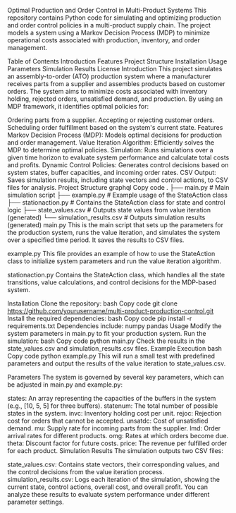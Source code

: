 Optimal Production and Order Control in Multi-Product Systems
This repository contains Python code for simulating and optimizing production and order control policies in a multi-product supply chain. The project models a system using a Markov Decision Process (MDP) to minimize operational costs associated with production, inventory, and order management.

Table of Contents
Introduction
Features
Project Structure
Installation
Usage
Parameters
Simulation Results
License
Introduction
This project simulates an assembly-to-order (ATO) production system where a manufacturer receives parts from a supplier and assembles products based on customer orders. The system aims to minimize costs associated with inventory holding, rejected orders, unsatisfied demand, and production. By using an MDP framework, it identifies optimal policies for:

Ordering parts from a supplier.
Accepting or rejecting customer orders.
Scheduling order fulfillment based on the system's current state.
Features
Markov Decision Process (MDP): Models optimal decisions for production and order management.
Value Iteration Algorithm: Efficiently solves the MDP to determine optimal policies.
Simulation: Runs simulations over a given time horizon to evaluate system performance and calculate total costs and profits.
Dynamic Control Policies: Generates control decisions based on system states, buffer capacities, and incoming order rates.
CSV Output: Saves simulation results, including state vectors and control actions, to CSV files for analysis.
Project Structure
graphql
Copy code
.
├── main.py           # Main simulation script
├── example.py        # Example usage of the StateAction class
├── stationaction.py  # Contains the StateAction class for state and control logic
├── state_values.csv  # Outputs state values from value iteration (generated)
└── simulation_results.csv  # Outputs simulation results (generated)
main.py
This is the main script that sets up the parameters for the production system, runs the value iteration, and simulates the system over a specified time period. It saves the results to CSV files.

example.py
This file provides an example of how to use the StateAction class to initialize system parameters and run the value iteration algorithm.

stationaction.py
Contains the StateAction class, which handles all the state transitions, value calculations, and control decisions for the MDP-based system.

Installation
Clone the repository:
bash
Copy code
git clone https://github.com/yourusername/multi-product-production-control.git
Install the required dependencies:
bash
Copy code
pip install -r requirements.txt
Dependencies include:
numpy
pandas
Usage
Modify the system parameters in main.py to fit your production system.
Run the simulation:
bash
Copy code
python main.py
Check the results in the state_values.csv and simulation_results.csv files.
Example Execution
bash
Copy code
python example.py
This will run a small test with predefined parameters and output the results of the value iteration to state_values.csv.

Parameters
The system is governed by several key parameters, which can be adjusted in main.py and example.py:

states: An array representing the capacities of the buffers in the system (e.g., [10, 5, 5] for three buffers).
statenum: The total number of possible states in the system.
invc: Inventory holding cost per unit.
rejoc: Rejection cost for orders that cannot be accepted.
unsatdc: Cost of unsatisfied demand.
mu: Supply rate for incoming parts from the supplier.
lmd: Order arrival rates for different products.
omg: Rates at which orders become due.
theta: Discount factor for future costs.
price: The revenue per fulfilled order for each product.
Simulation Results
The simulation outputs two CSV files:

state_values.csv: Contains state vectors, their corresponding values, and the control decisions from the value iteration process.
simulation_results.csv: Logs each iteration of the simulation, showing the current state, control actions, overall cost, and overall profit.
You can analyze these results to evaluate system performance under different parameter settings.
